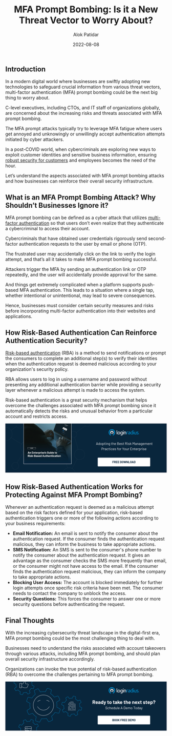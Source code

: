 ﻿---
title: "MFA Prompt Bombing: Is it a New Threat Vector to Worry About?"
date: "2022-08-08"
coverImage: "mfa-prompt.jpg"
tags: ["MFA", "risk-based authentication", "user access"]
author: "Alok Patidar"
description: "The MFA prompt attacks typically leverage MFA fatigue, where users get annoyed and unknowingly or unwillingly accept authentication attempts initiated by cyber attackers. This post uncovers the aspects associated with MFA prompt bombing attacks and how businesses can reinforce their overall security infrastructure."
metatitle: "MFA Prompt Bombing: What Businesses Should Know?"
metadescription: "MFA prompt bombing is a cybersecurity threat that can cause severe damage to organizations. This blog explains what businesses should know about MFA prompt bombing."
---

## Introduction

In a modern digital world where businesses are swiftly adopting new technologies to safeguard crucial information from various threat vectors, multi-factor authentication (MFA) prompt bombing could be the next big thing to worry about. 

C-level executives, including CTOs, and IT staff of organizations globally, are concerned about the increasing risks and threats associated with MFA prompt bombing. 

The MFA prompt attacks typically try to leverage MFA fatigue where users get annoyed and unknowingly or unwillingly accept authentication attempts initiated by cyber attackers. 

In a post-COVID world, when cybercriminals are exploring new ways to exploit customer identities and sensitive business information, ensuring [robust security for customers](https://www.loginradius.com/blog/growth/how-businesses-approach-customer-security/) and employees becomes the need of the hour. 

Let’s understand the aspects associated with MFA prompt bombing attacks and how businesses can reinforce their overall security infrastructure.


## What is an MFA Prompt Bombing Attack? Why Shouldn’t Businesses Ignore it? 

MFA prompt bombing can be defined as a cyber attack that utilizes [multi-factor authentication](https://www.loginradius.com/blog/identity/what-is-multi-factor-authentication/) so that users don’t even realize that they authenticate a cybercriminal to access their account. 

Cybercriminals that have obtained user credentials rigorously send second-factor authentication requests to the user by email or phone (OTP). 

The frustrated user may accidentally click on the link to verify the login attempt, and that’s all it takes to make MFA prompt bombing successful. 

Attackers trigger the MFA by sending an authentication link or OTP repeatedly, and the user will accidentally provide approval for the same. 

And things get extremely complicated when a platform supports push-based MFA authentication. This leads to a situation where a single tap, whether intentional or unintentional, may lead to severe consequences. 

Hence, businesses must consider certain security measures and risks before incorporating multi-factor authentication into their websites and applications. 


## How Risk-Based Authentication Can Reinforce Authentication Security?

[Risk-based authentication](https://www.loginradius.com/blog/identity/risk-based-authentication/) (RBA) is a method to send notifications or prompt the consumers to complete an additional step(s) to verify their identities when the authentication request is deemed malicious according to your organization's security policy. 

RBA allows users to log in using a username and password without presenting any additional authentication barrier while providing a security layer whenever a malicious attempt is made to access the system.

Risk-based authentication is a great security mechanism that helps overcome the challenges associated with MFA prompt bombing since it automatically detects the risks and unusual behavior from a particular account and restricts access. 

[![GD-to-RBA](GD-to-RBA.png)](https://www.loginradius.com/resource/an-enterprises-guide-to-risk-based-authentication/)


## How Risk-Based Authentication Works for Protecting Against MFA Prompt Bombing? 

Whenever an authentication request is deemed as a malicious attempt based on the risk factors defined for your application, risk-based authentication triggers one or more of the following actions according to your business requirements:



* **Email Notification:** An email is sent to notify the consumer about the authentication request. If the consumer finds the authentication request malicious, they can inform the business to take appropriate actions.
* **SMS Notification:** An SMS is sent to the consumer's phone number to notify the consumer about the authentication request. It gives an advantage as the consumer checks the SMS more frequently than email, or the consumer might not have access to the email. If the consumer finds the authentication request malicious, they can inform the company to take appropriate actions.
* **Blocking User Access:** The account is blocked immediately for further login attempts once specific risk criteria have been met. The consumer needs to contact the company to unblock the access.
* **Security Questions:** This forces the consumer to answer one or more security questions before authenticating the request.


## Final Thoughts 

With the increasing cybersecurity threat landscape in the digital-first era, MFA prompt bombing could be the most challenging thing to deal with. 

Businesses need to understand the risks associated with account takeovers through various attacks, including MFA prompt bombing, and should plan overall security infrastructure accordingly. 

Organizations can invoke the true potential of risk-based authentication (RBA) to overcome the challenges pertaining to MFA prompt bombing. 


[![book-a-demo-loginradius](../../assets/book-a-demo-loginradius.png)](https://www.loginradius.com/book-a-demo/)


